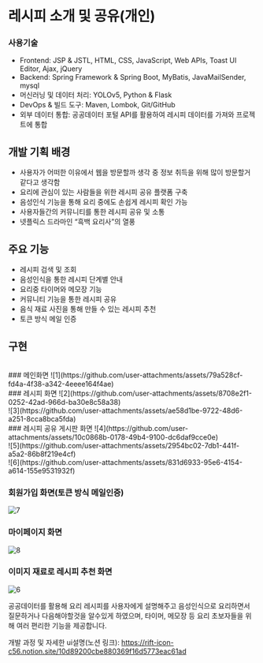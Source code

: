 # 레시피 소개 및 공유(개인)

### 사용기술
- Frontend: JSP & JSTL, HTML, CSS, JavaScript, Web APIs, Toast UI Editor, Ajax, jQuery
- Backend: Spring Framework & Spring Boot, MyBatis, JavaMailSender, mysql
- 머신러닝 및 데이터 처리: YOLOv5, Python & Flask
- DevOps & 빌드 도구: Maven, Lombok, Git/GitHub
- 외부 데이터 통합: 공공데이터 포털 API를 활용하여 레시피 데이터를 가져와 프로젝트에 통합

## 개발 기획 배경
- 사용자가 어떠한 이유에서 웹을 방문할까 생각 중 정보 취득을 위해 많이 방문할거같다고 생각함
- 요리에 관심이 있는 사람들을 위한 레시피 공유 플랫폼 구축
- 음성인식 기능을 통해 요리 중에도 손쉽게 레시피 확인 가능
- 사용자들간의 커뮤니티를 통한 레시피 공유 및 소통
- 넷플릭스 드라마인 “흑백 요리사”의 열풍

## 주요 기능
- 레시피 검색 및 조회
- 음성인식을 통한 레시피 단계별 안내
- 요리중 타이머와 메모장 기능
- 커뮤니티 기능을 통한 레시피 공유
- 음식 재료 사진을 통해 만들 수 있는 레시피 추천
- 토큰 방식 메일 인증


## 구현
<br/>
### 메인화면
![1](https://github.com/user-attachments/assets/79a528cf-fd4a-4f38-a342-4eeee164f4ae)
<br/>
### 레시피 화면
![2](https://github.com/user-attachments/assets/8708e2f1-0252-42ad-966d-ba30e8c58a38)
<br/>
![3](https://github.com/user-attachments/assets/ae58d1be-9722-48d6-a251-8cca8bca5fda)
<br/>
### 레시피 공유 게시판 화면
![4](https://github.com/user-attachments/assets/10c0868b-0178-49b4-9100-dc6daf9cce0e)
<br/>
![5](https://github.com/user-attachments/assets/2954bc02-7db1-441f-a5a2-86b8f219e4cf)
<br/>
![6](https://github.com/user-attachments/assets/831d6933-95e6-4154-a614-155e9531932f)
<br/>

### 회원가입 화면(토큰 방식 메일인증)
![7](https://github.com/user-attachments/assets/57a1937b-c57b-4293-bdd9-c5656ef92674)
<br/>
### 마이페이지 화면
![8](https://github.com/user-attachments/assets/32942fb9-8521-4805-b527-af666dbf3cd0)
<br/>
### 이미지 재료로 레시피 추천 화면
![6](https://github.com/user-attachments/assets/f7d1939b-7d35-401c-b6b1-8306cbe6599e)

공공데이터를 활용해 요리 레시피를 사용자에게 설명해주고 음성인식으로 요리하면서 질문하거나 다음해야할것을 알수있게 하였으며, 타이머, 메모장 등 요리 초보자들을 위해 여러 편리한 기능을 제공합니다.

개발 과정 및 자세한 ui설명(노션 링크): https://rift-icon-c56.notion.site/10d89200cbe880369f16d5773eac61ad
